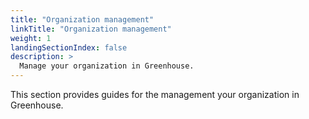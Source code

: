 ```yaml
---
title: "Organization management"
linkTitle: "Organization management"
weight: 1
landingSectionIndex: false
description: >
  Manage your organization in Greenhouse.
---
```


This section provides guides for the management your organization in Greenhouse.
